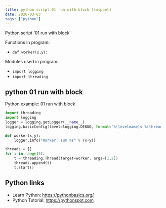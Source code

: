 ```yaml
---
title: python script 01 run with block (snippet)
date: 2020-03-03
tags: ["python"]
---
```

Python script '01 run with block'

Functions in program: 
* `def worker(x,y):`

Modules used in program: 
* `import logging`
* `import threading`

## python 01 run with block

Python example: 01 run with block

```python
import threading
import logging
logger = logging.getLogger(__name__)
logging.basicConfig(level=logging.DEBUG, format="%(levelname)s %(threadName)-10s %(message)s")

def worker(x,y):
    logger.info("Worker: sum %s" % (x+y))

threads = []
for i in range(5):
    t = threading.Thread(target=worker, args=[1,2])
    threads.append(t)
    t.start()


```

## Python links

- Learn Python: https://pythonbasics.org/
- Python Tutorial: https://pythonspot.com

